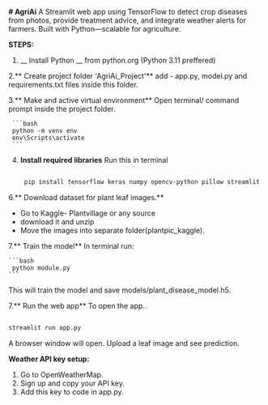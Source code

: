 **# AgriAi**
A Streamlit web app using TensorFlow to detect crop diseases from photos, provide treatment advice, and integrate weather alerts for farmers. Built with Python—scalable for agriculture.

__STEPS:__

1. __ Install Python __
    from python.org
   (Python 3.11 preffered)

2.** Create project folder 'AgriAi_Project'**
    add -  app.py, model.py and requirements.txt files inside this folder.

3.** Make and active virtual environment**
    Open terminal/ command prompt inside the project folder.

     ```bash
     python -m venv env
     env\Scripts\activate
     ```

4. **Install required libraries**
   Run this in terminal
   
   ```bash
   
    pip install tensorflow keras numpy opencv-python pillow streamlit spicy
    ```

   

6.** Download dataset for plant leaf images.**
   * Go to Kaggle- Plantvillage or any source
   * download it and unzip
   * Move the images into separate folder(plantpic_kaggle).

7.** Train the model**
    In terminal run:
   
    ```bash
     python module.py
    ```
   This will train the model and save models/plant_disease_model.h5.

7.** Run the web app**
    To open the app..
   
   ```bash

   streamlit run app.py
   ```

   A browser window will open. Upload a leaf image and see prediction.

**Weather API key setup:**

 1. Go to OpenWeatherMap.
 2. Sign up and copy your API key.
 3. Add this key to code in app.py.
